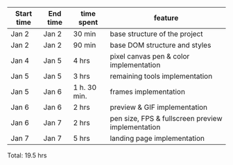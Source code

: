 | Start time  | End time | time spent | feature |
|-----------|-------------|-------------|-------------|
| Jan 2 | Jan 2 | 30 min | base structure of the project |
| Jan 2 | Jan 2 | 90 min | base DOM structure and styles |
| Jan 4 | Jan 5 | 4 hrs | pixel canvas pen & color implementation |
| Jan 5 | Jan 5 | 3 hrs | remaining tools implementation |
| Jan 5 | Jan 6 | 1 h. 30 min. | frames implementation |
| Jan 6 | Jan 6 | 2 hrs | preview & GIF implementation |
| Jan 6 | Jan 7 | 2 hrs | pen size, FPS & fullscreen preview implementation |
| Jan 7 | Jan 7 | 5 hrs | landing page implementation |

Total: 19.5 hrs
